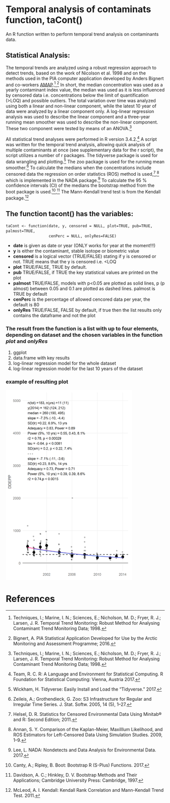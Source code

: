 # Temporal analysis of contaminats function, taCont()

An R function written to perform temporal trend analysis on contaminants data.

## Statistical Analysis:

The temporal trends are analyzed using a robust regression approach to detect trends, based on the work of Nicolson et al. 1998 and on the methods used in the PIA computer application developed by Anders Bignert and co-workers [AMAP](https://www.amap.no/documents/doc/pia-application-version-051113/1026).[^1],[^2] In short, the median concentration was used as a yearly contaminant index value, the median was used as it is less influenced by censored data i.e. concentrations below the limit of quantification (>LOQ) and possible outliers. The total variation over time was analyzed using both a linear and non-linear component, while the latest 10 year of data were analyzed by a linear component only. A log-linear regression analysis was used to describe the linear component and a three-year running mean smoother was used to describe the non-linear component. These two component were tested by means of an ANOVA.[^1]

All statistical trend analyses were performed in R version 3.4.2.[^3] A script was written for the temporal trend analysis, allowing quick analysis of multiple contaminants at once (see supplementary data for the r script), the script utilizes a number of r packages. The tidyverse package is used for data wrangling and plotting.[^4] The zoo package is used for the running mean smoother.[^5] To calculate the medians when the concentrations include censored data the regression on order statistics (ROS) method is used,[^6],[^7] which is implemented in the NADA package.[^8] To calculate the 95 % confidence intervals (CI) of the medians the bootstrap method from the boot package is used.[^9],[^10] The Mann-Kendall trend test is from the Kendall package.[^11]


## The function tacont() has the variables:

```
taCont <- function(date, y, censored = NULL, plot=TRUE, pub=TRUE, palmost=TRUE,
                   cenPerc = NULL, onlyRes=FALSE)
```

* **date** is given as date or year (ONLY works for year at the moment!!!)
* **y** is either the contaminant, stable isotope or biometric value
* **censored** is a logical vector (TRUE/FALSE) stating if y is censored or not. TRUE means that the y is censored i.e. <LOQ
* **plot** TRUE/FALSE, TRUE by default.
* **pub** TRUE/FALSE, if TRUE the key statistical values are printed on the plot
* **palmost** TRUE/FALSE, models with p<0.05 are plotted as solid lines, p (p almost) between 0.05 and 0.1 are plotted as dashed lines. palmost is TRUE by default
* **cenPerc** is the percentage of allowed cencored data per year, the default is 80
* **onlyRes** TRUE/FALSE, FALSE by default, if true then the list results only contains the dataframe and not the plot

### The result from the function is **a list with up to four elements**, depending on dataset and the chosen variables in the function *plot* and *onlyRes*

1. ggplot
2. data.frame with key results
3. log-linear regression model for the whole dataset
4. log-linear regression model for the last 10 years of the dataset

### example of resulting plot
<img src="images/demoplot.png" width="400">


# References

[^1]: Techniques, I.; Marine, I. N.; Sciences, E.; Nicholson, M. D.; Fryer, R. J.; Larsen, J. R. Temporal Trend Monitoring: Robust Method for Analysing Contaminant Trend Monitoring Data; 1998.

[^2]: Bignert, A. PIA Statistical Application Developed for Use by the Arctic Monitoring and Assessment Programme; 2016.

[^3]: Team, R. C. R: A Language and Environment for Statistical Computing. R Foundation for Statistical Computing: Vienna, Austria 2017.

[^4]: Wickham, H. Tidyverse: Easily Install and Load the “Tidyverse.” 2017.

[^5]: Zeileis, A.; Grothendieck, G. Zoo: S3 Infrastructure for Regular and Irregular Time Series. J. Stat. Softw. 2005, 14 (5), 1–27.

[^6]: Helsel, D. R. Statistics for Censored Environmental Data Using Minitab® and R: Second Edition; 2011.

[^7]: Annan, S. Y. Comparison of the Kaplan-Meier, Maxilllum Likelihood, and ROS Estimators for Left-Censored Data Using Simulation Studies. 2009, 1–9.

[^8]: Lee, L. NADA: Nondetects and Data Analysis for Environmental Data. 2017.

[^9]: Canty, A.; Ripley, B. Boot: Bootstrap R (S-Plus) Functions. 2017.

[^10]: Davidson, A. C.; Hinkley, D. V. Bootstrap Methods and Their Applications; Cambridge University Press: Cambridge, 1997.

[^11]: McLeod, A. I. Kendall: Kendall Rank Correlation and Mann-Kendall Trend Test. 2011.
